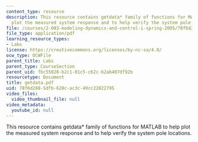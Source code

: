```yaml
---
content_type: resource
description: This resource contains getdata* family of functions for MATLAB to help
  plot the measured system response and to help verify the system pole locations.
file: /courses/2-003-modeling-dynamics-and-control-i-spring-2005/78f6d2885dfb620cac3c49cc22822795_getdata.pdf
file_type: application/pdf
learning_resource_types:
- Labs
license: https://creativecommons.org/licenses/by-nc-sa/4.0/
ocw_type: OCWFile
parent_title: Labs
parent_type: CourseSection
parent_uid: fbc55028-b2c1-01c5-c62c-62ab407df92b
resourcetype: Document
title: getdata.pdf
uid: 78f6d288-5dfb-620c-ac3c-49cc22822795
video_files:
  video_thumbnail_file: null
video_metadata:
  youtube_id: null
---
```

This resource contains getdata* family of functions for MATLAB to help plot the measured system response and to help verify the system pole locations.